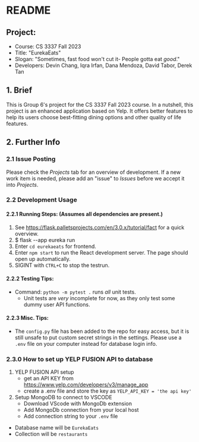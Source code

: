 # README

## Project:
 - Course: CS 3337 Fall 2023
 - Title: "EurekaEats"
 - Slogan: "Sometimes, fast food won't cut it- People gotta eat _good_."
 - Developers: Devin Chang, Iqra Irfan, Dana Mendoza, David Tabor, Derek Tan

## 1. Brief
This is Group 6's project for the CS 3337 Fall 2023 course. In a nutshell, this project is an enhanced application based on Yelp. It offers better features to help its users choose best-fitting dining options and other quality of life features.

## 2. Further Info

### 2.1 Issue Posting
Please check the _Projects_ tab for an overview of development. If a new work item is needed, please add an "issue" to _Issues_ before we accept it into _Projects_.

### 2.2 Development Usage

#### 2.2.1 Running Steps: (Assumes all dependencies are present.)
 1. See https://flask.palletsprojects.com/en/3.0.x/tutorial/fact for a quick overview.
 2. $ flask --app eureka run
 3. Enter `cd eurekaeats` for frontend.
 4. Enter `npm start` to run the React development server. The page should open up automatically.
 5. SIGINT with `CTRL+C` to stop the testrun.

#### 2.2.2 Testing Tips:
 - Command: `python -m pytest .` runs _all_ unit tests.
    - Unit tests are _very_ incomplete for now, as they only test some dummy user API functions.

#### 2.2.3 Misc. Tips:
 - The `config.py` file has been added to the repo for easy access, but it is still unsafe to put custom secret strings in the settings. Please use a `.env` file on your computer instead for database login info.

### 2.3.0 How to set up YELP FUSION API to database
1. YELP FUSION API setup
   - get an API KEY from https://www.yelp.com/developers/v3/manage_app
   - create a .env file and store the key as `YELP_API_KEY = 'the api key'`
2. Setup MongoDB to connect to VSCODE
   - Download VScode with MongoDb extension
   - Add MongoDb connection from your local host
   - Add connection string to your `.env` file
- Database name will be `EurekaEats`
- Collection will be `restaurants`
  


